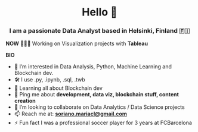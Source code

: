<h1 align="center">Hello 👋</h1>
<h3 align="center">I am a passionate Data Analyst based in Helsinki, Finland 🇫🇮</h3>

**NOW**
👩🏽‍💻 Working on Visualization projects with **Tableau**

**BIO**
- 👀 I’m interested in Data Analysis, Python, Machine Learning and Blockchain dev.
- 🛠 I use .py, .ipynb, .sql, .twb
- 🌱 Learning all about Blockchain dev
- 💬 Ping me about **development, data viz, blockchain stuff, content creation**
- 🤝 I’m looking to collaborate on Data Analytics / Data Science projects
- 📫 Reach me at: **soriano.mariacl@gmail.com**
- ⚡ Fun fact I was a professional soccer player for 3 years at FCBarcelona
